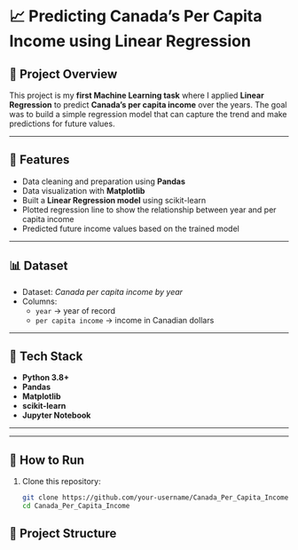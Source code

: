 # 📈 Predicting Canada’s Per Capita Income using Linear Regression  

## 📝 Project Overview  
This project is my **first Machine Learning task** where I applied **Linear Regression** to predict **Canada’s per capita income** over the years. The goal was to build a simple regression model that can capture the trend and make predictions for future values.  

---

## 🔹 Features  
- Data cleaning and preparation using **Pandas**  
- Data visualization with **Matplotlib**  
- Built a **Linear Regression model** using scikit-learn  
- Plotted regression line to show the relationship between year and per capita income  
- Predicted future income values based on the trained model  

---

## 📊 Dataset  
- Dataset: *Canada per capita income by year*  
- Columns:  
  - `year` → year of record  
  - `per capita income` → income in Canadian dollars  

---

## 🚀 Tech Stack  
- **Python 3.8+**  
- **Pandas**  
- **Matplotlib**  
- **scikit-learn**  
- **Jupyter Notebook**  

---


---

## 🔧 How to Run  
1. Clone this repository:  
   ```bash
   git clone https://github.com/your-username/Canada_Per_Capita_Income.git
   cd Canada_Per_Capita_Income


## 📂 Project Structure  
